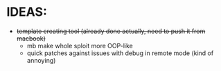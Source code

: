 # IDEAS:

* ~~template creating tool (already done actually, need to push it from macbook)~~
  * mb make whole sploit more OOP-like
  * quick patches against issues with debug in remote mode (kind of annoying)
